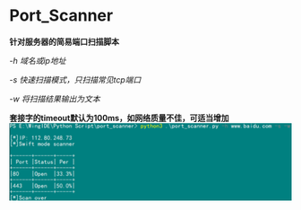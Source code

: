 # Port_Scanner

**针对服务器的简易端口扫描脚本**

*-h 域名或ip地址*

*-s 快速扫描模式，只扫描常见tcp端口* 

*-w 将扫描结果输出为文本*


**套接字的timeout默认为100ms，如网络质量不佳，可适当增加**
![](https://github.com/EddieIvan01/Port_Scanner/blob/master/demo.png)

